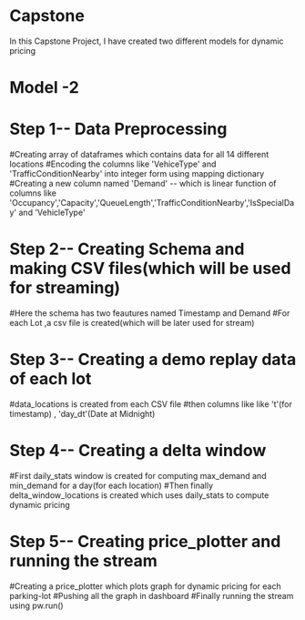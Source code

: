 # Capstone
In this Capstone Project, I have created two different models for dynamic pricing


















# Model -2

# Step 1-- Data Preprocessing
  #Creating array of dataframes which contains data for all 14 different locations
  #Encoding the columns like 'VehiceType' and 'TrafficConditionNearby' into integer form using mapping dictionary
  #Creating a new column named 'Demand' -- which is linear function of columns like 'Occupancy','Capacity','QueueLength','TrafficConditionNearby','IsSpecialDay' and 'VehicleType'

# Step 2-- Creating Schema and making CSV files(which will be used for streaming)
  #Here the schema has two feautures named Timestamp and Demand
  #For each Lot ,a csv file is created(which will be later used for stream)

# Step 3-- Creating a demo replay data of each lot
  #data_locations is created from each CSV file
  #then columns like like 't'(for timestamp) , 'day_dt'(Date at Midnight)

# Step 4-- Creating a delta window
  #First daily_stats window is created for computing max_demand and min_demand for a day(for each location)
  #Then finally delta_window_locations is created which uses daily_stats to compute dynamic pricing

# Step 5-- Creating price_plotter and running the stream
  #Creating a price_plotter which plots graph for dynamic pricing for each parking-lot
  #Pushing all the graph in dashboard
  #Finally running the stream using pw.run()

